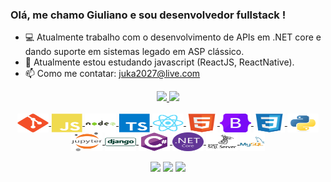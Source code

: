 ### Olá, me chamo Giuliano e sou desenvolvedor fullstack !

- 💻 Atualmente trabalho com o desenvolvimento de APIs em .NET core e dando suporte em sistemas legado em ASP clássico.
- 📖 Atualmente estou estudando javascript (ReactJS, ReactNative).
- 📫 Como me contatar: juka2027@live.com

<div align="center">
  <a href="https://github.com/GiulianoBeltrami">
  <img height="180em" src="https://github-readme-stats.vercel.app/api?username=GiulianoBeltrami&show_icons=true&theme=dark&include_all_commits=true&count_private=true"/>
  <img height="180em" src="https://github-readme-stats.vercel.app/api/top-langs/?username=GiulianoBeltrami&layout=compact&langs_count=7&theme=dark"/>
</div>
  
  
  
<div style="display: inline_block" align="center"><br>
  <img align="center" alt="Giuliano-Git" height="30" width="50" src="https://github.com/devicons/devicon/blob/master/icons/git/git-original.svg">
  <img align="center" alt="Giuliano-Js" height="30" width="50" src="https://raw.githubusercontent.com/devicons/devicon/master/icons/javascript/javascript-plain.svg">
  <img align="center" alt="Giuliano-Node" height="30" width="50" src="https://github.com/devicons/devicon/blob/master/icons/nodejs/nodejs-original-wordmark.svg">
  <img align="center" alt="Giuliano-Ts" height="30" width="50" src="https://raw.githubusercontent.com/devicons/devicon/master/icons/typescript/typescript-plain.svg">
  <img align="center" alt="Giuliano-React" height="30" width="50" src="https://raw.githubusercontent.com/devicons/devicon/master/icons/react/react-original.svg">
  <img align="center" alt="Giuliano-HTML" height="30" width="50" src="https://raw.githubusercontent.com/devicons/devicon/master/icons/html5/html5-original.svg">
  <img align="center" alt="Giuliano-Bootstrap" height="30" width="50" src="https://github.com/devicons/devicon/blob/master/icons/bootstrap/bootstrap-original.svg">
  <img align="center" alt="Giuliano-CSS" height="30" width="50" src="https://raw.githubusercontent.com/devicons/devicon/master/icons/css3/css3-original.svg">
  <img align="center" alt="Giuliano-Python" height="30" width="50" src="https://raw.githubusercontent.com/devicons/devicon/master/icons/python/python-original.svg">
  <img align="center" alt="Giuliano-Jupyter" height="30" width="50" src="https://github.com/devicons/devicon/blob/master/icons/jupyter/jupyter-original-wordmark.svg">
  <img align="center" alt="Giuliano-Django" height="30" width="50" src="https://github.com/devicons/devicon/blob/master/icons/django/django-line.svg">
  <img align="center" alt="Giuliano-Csharp" height="30" width="50" src="https://raw.githubusercontent.com/devicons/devicon/master/icons/csharp/csharp-original.svg">
  <img align="center" alt="Giuliano-Netcore" height="30" width="50" src="https://github.com/devicons/devicon/blob/master/icons/dotnetcore/dotnetcore-original.svg">
  <img align="center" alt="Giuliano-Mssql" height="30" width="50" src="https://github.com/devicons/devicon/blob/master/icons/microsoftsqlserver/microsoftsqlserver-plain-wordmark.svg">
  <img align="center" alt="Giuliano-Mysql" height="30" width="40" src="https://github.com/devicons/devicon/blob/master/icons/mysql/mysql-original-wordmark.svg">
</div>
  
  
<div align="center" > <br>
  <a href="https://www.linkedin.com/in/giuliano-vigna-beltrami/" target="_blank"><img src="https://img.shields.io/badge/LinkedIn-0077B5?style=for-the-badge&logo=linkedin&logoColor=white" target="_blank"></a>
  <a href="https://www.instagram.com/jukavigna/" target="_blank"><img src="https://img.shields.io/badge/Instagram-E4405F?style=for-the-badge&logo=instagram&logoColor=white" target="_blank"></a>
   <a href="https://github.com/GiulianoBeltrami" target="_blank"><img src="https://img.shields.io/badge/GitHub-100000?style=for-the-badge&logo=github&logoColor=white" target="_blank"></a>
</div>
